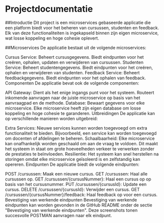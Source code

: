 # Projectdocumentatie
##Introductie
Dit project is een microservices gebaseerde applicatie die een platform biedt voor het beheren van cursussen, studenten en feedback. Elk van deze functionaliteiten is ingekapseld binnen zijn eigen microservice, wat losse koppeling en hoge cohesie oplevert.

##Microservices
De applicatie bestaat uit de volgende microservices:

Cursus Service: Beheert cursusgegevens. Biedt eindpunten voor het creëren, ophalen, updaten en verwijderen van cursussen.
Studenten Service: Beheert studentengegevens. Biedt eindpunten voor het creëren, ophalen en verwijderen van studenten.
Feedback Service: Beheert feedbackgegevens. Biedt eindpunten voor het ophalen van feedback.
Componenten
De applicatie bevat ook de volgende componenten:

API Gateway: Dient als het enige ingangs punt voor het systeem. Routeert inkomende aanvragen naar de juiste microservice op basis van het aanvraagpad en de methode.
Database: Bewaart gegevens voor elke microservice. Elke microservice heeft zijn eigen database om losse koppeling en hoge cohesie te garanderen.
Uitbreidingen
De applicatie kan op verschillende manieren worden uitgebreid:

Extra Services: Nieuwe services kunnen worden toegevoegd om extra functionaliteit te bieden. Bijvoorbeeld, een service kan worden toegevoegd om docenten of afdelingen te beheren.
Schaalbaarheid: Elke microservice kan onafhankelijk worden geschaald om aan de vraag te voldoen. Dit maakt het systeem in staat om grote hoeveelheden verkeer te verwerken zonder de prestaties te beïnvloeden.
Resilientie: Het systeem kan snel herstellen na storingen omdat elke microservice geïsoleerd is en zelfstandig kan opereren.
Eindpunten
De applicatie biedt de volgende eindpunten:

POST /cursussen: Maak een nieuwe cursus.
GET /cursussen: Haal alle cursussen op.
GET /cursussen/{cursusNummer}: Haal een cursus op op basis van het cursusnummer.
PUT /cursussen/{cursusId}: Update een cursus.
DELETE /cursussen/{cursusId}: Verwijder een cursus.
GET /cursussen/{cursusNummer}/feedback: Haal feedback op voor een cursus.
Bevestiging van werkende eindpunten
Bevestiging van werkende eindpunten kan worden gevonden in de GitHub README onder de sectie "Bevestiging van werkende eindpunten". Deze screenshots tonen succesvolle POSTMAN aanvragen naar elk eindpunt.

